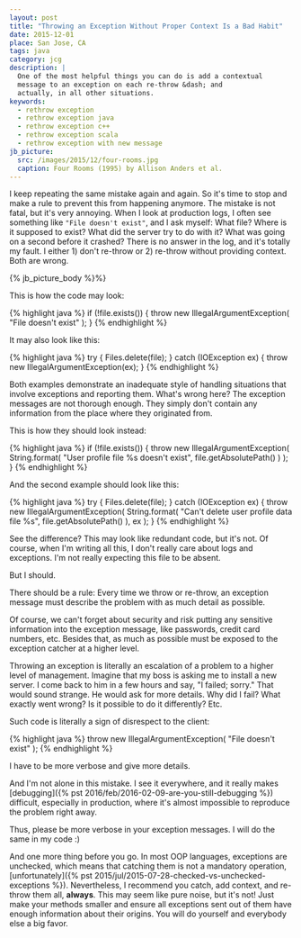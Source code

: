 ```yaml
---
layout: post
title: "Throwing an Exception Without Proper Context Is a Bad Habit"
date: 2015-12-01
place: San Jose, CA
tags: java
category: jcg
description: |
  One of the most helpful things you can do is add a contextual
  message to an exception on each re-throw &dash; and
  actually, in all other situations.
keywords:
  - rethrow exception
  - rethrow exception java
  - rethrow exception c++
  - rethrow exception scala
  - rethrow exception with new message
jb_picture:
  src: /images/2015/12/four-rooms.jpg
  caption: Four Rooms (1995) by Allison Anders et al.
---
```


I keep repeating the same mistake again and again. So it's time to
stop and make a rule to prevent this from happening anymore. The mistake
is not fatal, but it's very annoying. When I look at production logs, I often see
something like `"File doesn't exist"`, and I ask myself:
What file? Where is it supposed to exist? What did the server try to do with it?
What was going on a second before it crashed?
There is no answer in the log, and it's totally my fault.
I either 1) don't re-throw or 2) re-throw without providing context.
Both are wrong.

<!--more-->

{% jb_picture_body %}%}

This is how the code may look:

{% highlight java %}
if (!file.exists()) {
  throw new IllegalArgumentException(
    "File doesn't exist"
  );
}
{% endhighlight %}

It may also look like this:

{% highlight java %}
try {
  Files.delete(file);
} catch (IOException ex) {
  throw new IllegalArgumentException(ex);
}
{% endhighlight %}

Both examples demonstrate an inadequate style of handling situations that
involve exceptions and reporting them. What's wrong here? The exception messages
are not thorough enough. They simply don't contain any information
from the place where they originated from.

This is how they should look instead:

{% highlight java %}
if (!file.exists()) {
  throw new IllegalArgumentException(
    String.format(
      "User profile file %s doesn't exist",
      file.getAbsolutePath()
    )
  );
}
{% endhighlight %}

And the second example should look like this:

{% highlight java %}
try {
  Files.delete(file);
} catch (IOException ex) {
  throw new IllegalArgumentException(
    String.format(
      "Can't delete user profile data file %s",
      file.getAbsolutePath()
    ),
    ex
  );
}
{% endhighlight %}

See the difference? This may look like redundant code, but it's not.
Of course, when I'm writing all this, I don't really care about
logs and exceptions. I'm not really expecting this file
to be absent.

But I should.

There should be a rule: Every time we throw or re-throw, an
exception message must describe the problem with as much
detail as possible.

Of course, we can't forget about security and risk putting any
sensitive information into the exception message, like passwords,
credit card numbers, etc. Besides that, as much as possible
must be exposed to the exception catcher at a higher level.

Throwing an exception is literally an escalation of a problem
to a higher level of management. Imagine that my boss is asking
me to install a new server. I come back to him in a few hours
and say, "I failed; sorry." That would sound strange. He
would ask for more details. Why did I fail? What exactly went wrong?
Is it possible to do it differently? Etc.

Such code is literally a sign of disrespect to the client:

{% highlight java %}
throw new IllegalArgumentException(
  "File doesn't exist"
);
{% endhighlight %}

I have to be more verbose and give more details.

And I'm not alone in this mistake. I see it everywhere, and it really
makes [debugging]({% pst 2016/feb/2016-02-09-are-you-still-debugging %})
difficult, especially in production, where it's
almost impossible to reproduce the problem right away.

Thus, please be more verbose in your exception messages. I will do the same
in my code :)

And one more thing before you go. In most OOP languages, exceptions
are unchecked, which means that catching them is not a mandatory
operation, [unfortunately]({% pst 2015/jul/2015-07-28-checked-vs-unchecked-exceptions %}).
Nevertheless, I recommend you catch, add context, and
re-throw them all, **always**. This may seem like pure noise, but it's not!
Just make your methods smaller and ensure all exceptions
sent out of them have enough information about their origins.
You will do yourself and everybody else a big favor.
